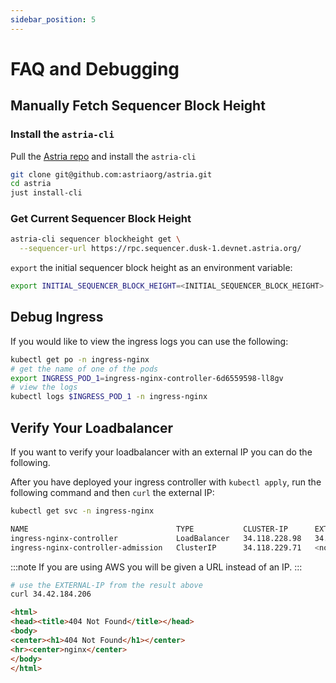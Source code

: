 ```yaml
---
sidebar_position: 5
---
```


# FAQ and Debugging

## Manually Fetch Sequencer Block Height

### Install the `astria-cli`

Pull the [Astria repo](https://github.com/astriaorg/astria) and install the `astria-cli`

```bash
git clone git@github.com:astriaorg/astria.git
cd astria
just install-cli
```

### Get Current Sequencer Block Height

```bash
astria-cli sequencer blockheight get \
  --sequencer-url https://rpc.sequencer.dusk-1.devnet.astria.org/
```

`export` the initial sequencer block height as an environment variable:
```bash
export INITIAL_SEQUENCER_BLOCK_HEIGHT=<INITIAL_SEQUENCER_BLOCK_HEIGHT>
```

## Debug Ingress

If you would like to view the ingress logs you can use the following:

```bash
kubectl get po -n ingress-nginx
# get the name of one of the pods
export INGRESS_POD_1=ingress-nginx-controller-6d6559598-ll8gv
# view the logs
kubectl logs $INGRESS_POD_1 -n ingress-nginx
```

## Verify Your Loadbalancer

If you want to verify your loadbalancer with an external IP you can do the
following.

After you have deployed your ingress controller with `kubectl apply`, run the
following command and then `curl` the external IP:

```bash
kubectl get svc -n ingress-nginx
```

```bash
NAME                                 TYPE           CLUSTER-IP      EXTERNAL-IP     PORT(S)                      AGE
ingress-nginx-controller             LoadBalancer   34.118.228.98   34.42.184.206   80:31623/TCP,443:31357/TCP   57s
ingress-nginx-controller-admission   ClusterIP      34.118.229.71   <none>          443/TCP                      57s
```

:::note
If you are using AWS you will be given a URL instead of an IP.
:::

```bash
# use the EXTERNAL-IP from the result above
curl 34.42.184.206 
```

```html
<html>
<head><title>404 Not Found</title></head>
<body>
<center><h1>404 Not Found</h1></center>
<hr><center>nginx</center>
</body>
</html>
```
